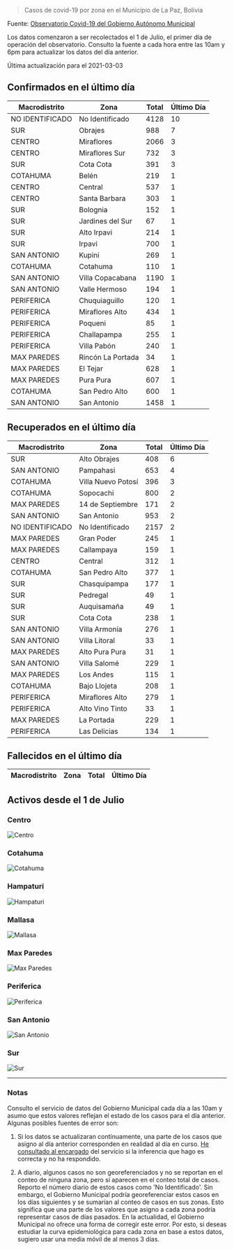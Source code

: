 > Casos de covid-19 por zona en el Municipio de La Paz, Bolivia

Fuente: [Observatorio Covid-19 del Gobierno Autónomo Municipal](http://observatoriocovid19.lapaz.bo/observatorio/index.php/datos-abiertos-covid)

Los datos comenzaron a ser recolectados el 1 de Julio, el primer día de operación del observatorio. Consulto la fuente a cada hora entre las 10am y 6pm para actualizar los datos del día anterior.

Última actualización para el 2021-03-03

## Confirmados en el último día

| Macrodistrito   | Zona              |   Total |   Último Día |
|-----------------|-------------------|---------|--------------|
| NO IDENTIFICADO | No Identificado   |    4128 |           10 |
| SUR             | Obrajes           |     988 |            7 |
| CENTRO          | Miraflores        |    2066 |            3 |
| CENTRO          | Miraflores Sur    |     732 |            3 |
| SUR             | Cota Cota         |     391 |            3 |
| COTAHUMA        | Belén             |     219 |            1 |
| CENTRO          | Central           |     537 |            1 |
| CENTRO          | Santa Barbara     |     303 |            1 |
| SUR             | Bolognia          |     152 |            1 |
| SUR             | Jardines del Sur  |      67 |            1 |
| SUR             | Alto Irpavi       |     214 |            1 |
| SUR             | Irpavi            |     700 |            1 |
| SAN ANTONIO     | Kupini            |     269 |            1 |
| COTAHUMA        | Cotahuma          |     110 |            1 |
| SAN ANTONIO     | Villa Copacabana  |    1190 |            1 |
| SAN ANTONIO     | Valle Hermoso     |     194 |            1 |
| PERIFERICA      | Chuquiaguillo     |     120 |            1 |
| PERIFERICA      | Miraflores Alto   |     434 |            1 |
| PERIFERICA      | Poqueni           |      85 |            1 |
| PERIFERICA      | Challapampa       |     255 |            1 |
| PERIFERICA      | Villa Pabón       |     240 |            1 |
| MAX PAREDES     | Rincón La Portada |      34 |            1 |
| MAX PAREDES     | El Tejar          |     628 |            1 |
| MAX PAREDES     | Pura Pura         |     607 |            1 |
| COTAHUMA        | San Pedro Alto    |     600 |            1 |
| SAN ANTONIO     | San Antonio       |    1458 |            1 |

## Recuperados en el último día

| Macrodistrito   | Zona               |   Total |   Último Día |
|-----------------|--------------------|---------|--------------|
| SUR             | Alto Obrajes       |     408 |            6 |
| SAN ANTONIO     | Pampahasi          |     653 |            4 |
| COTAHUMA        | Villa Nuevo Potosí |     396 |            3 |
| COTAHUMA        | Sopocachi          |     800 |            2 |
| MAX PAREDES     | 14 de Septiembre   |     171 |            2 |
| SAN ANTONIO     | San Antonio        |     953 |            2 |
| NO IDENTIFICADO | No Identificado    |    2157 |            2 |
| MAX PAREDES     | Gran Poder         |     245 |            1 |
| MAX PAREDES     | Callampaya         |     159 |            1 |
| CENTRO          | Central            |     312 |            1 |
| COTAHUMA        | San Pedro Alto     |     377 |            1 |
| SUR             | Chasquipampa       |     177 |            1 |
| SUR             | Pedregal           |      49 |            1 |
| SUR             | Auquisamaña        |      49 |            1 |
| SUR             | Cota Cota          |     238 |            1 |
| SAN ANTONIO     | Villa Armonía      |     276 |            1 |
| SAN ANTONIO     | Villa Litoral      |      33 |            1 |
| MAX PAREDES     | Alto Pura Pura     |      31 |            1 |
| SAN ANTONIO     | Villa Salomé       |     229 |            1 |
| MAX PAREDES     | Los Andes          |     115 |            1 |
| COTAHUMA        | Bajo Llojeta       |     208 |            1 |
| PERIFERICA      | Miraflores Alto    |     279 |            1 |
| PERIFERICA      | Alto Vino Tinto    |      33 |            1 |
| MAX PAREDES     | La Portada         |     229 |            1 |
| PERIFERICA      | Las Delicias       |     134 |            1 |

## Fallecidos en el último día

| Macrodistrito   | Zona   | Total   | Último Día   |
|-----------------|--------|---------|--------------|

## Activos desde el 1 de Julio

### Centro

![Centro](plots/activos_centro.png)

### Cotahuma

![Cotahuma](plots/activos_cotahuma.png)

### Hampaturi

![Hampaturi](plots/activos_hampaturi.png)

### Mallasa

![Mallasa](plots/activos_mallasa.png)

### Max Paredes

![Max Paredes](plots/activos_max_paredes.png)

### Periferica

![Periferica](plots/activos_periferica.png)

### San Antonio

![San Antonio](plots/activos_san_antonio.png)

### Sur

![Sur](plots/activos_sur.png)

---

### Notas

Consulto el servicio de datos del Gobierno Municipal cada día a las 10am y asumo que estos valores reflejan el estado de los casos para el día anterior. Algunas posibles fuentes de error son:

1. Si los datos se actualizaran contínuamente, una parte de los casos que asigno al día anterior corresponden en realidad al día en curso. [He consultado al encargado](https://twitter.com/mauforonda/status/1278727234765959168) del servicio si la inferencia que hago es correcta y no ha respondido.

2. A diario, algunos casos no son georeferenciados y no se reportan en el conteo de ninguna zona, pero sí aparecen en el conteo total de casos. Reporto el número diario de estos casos como 'No Identificado'.  Sin embargo, el Gobierno Municipal podría georeferenciar estos casos en los días siguientes y se sumarían al conteo de casos en sus zonas. Esto significa que una parte de los valores que asigno a cada zona podría representar casos de días pasados. En la actualidad, el Gobierno Municipal no ofrece una forma de corregir este error. Por esto, si deseas estudiar la curva epidemiológica para cada zona en base a estos datos, sugiero usar una media móvil de al menos 3 días.